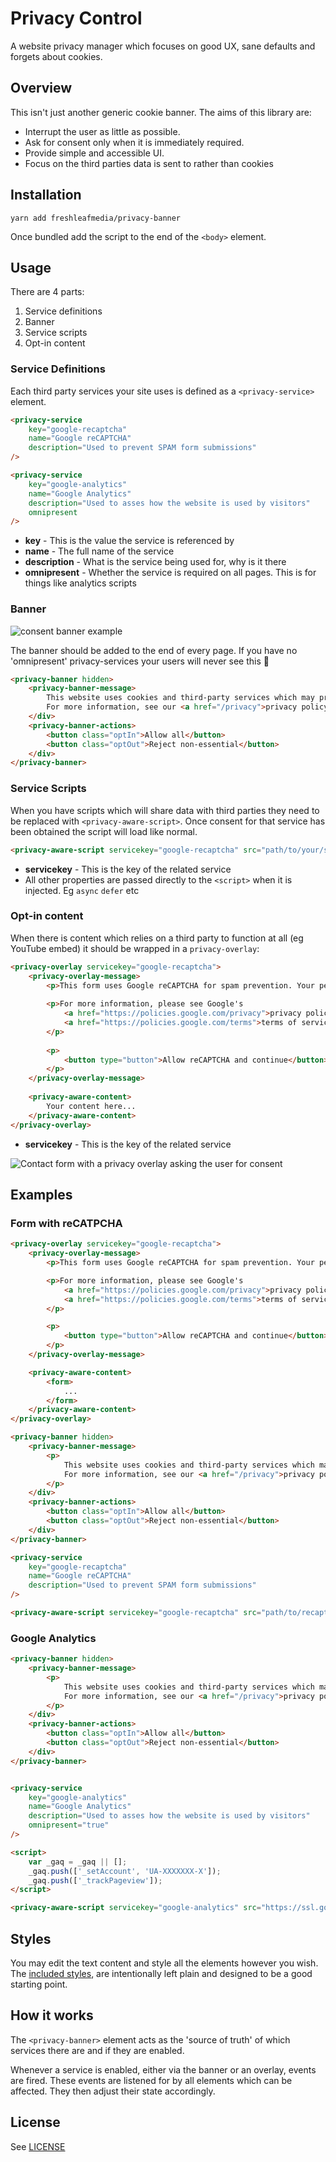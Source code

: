 # Privacy Control

A website privacy manager which focuses on good UX, sane defaults and forgets about cookies.


## Overview

This isn't just another generic cookie banner. The aims of this library are:

- Interrupt the user as little as possible.
- Ask for consent only when it is immediately required.
- Provide simple and accessible UI.
- Focus on the third parties data is sent to rather than cookies


## Installation

```
yarn add freshleafmedia/privacy-banner
```

Once bundled add the script to the end of the `<body>` element.


## Usage

There are 4 parts:

1. Service definitions
2. Banner
3. Service scripts
4. Opt-in content


### Service Definitions

Each third party services your site uses is defined as a `<privacy-service>` element.

```html
<privacy-service
    key="google-recaptcha"
    name="Google reCAPTCHA"
    description="Used to prevent SPAM form submissions"
/>
```

```html
<privacy-service
    key="google-analytics"
    name="Google Analytics"
    description="Used to asses how the website is used by visitors"
    omnipresent
/>
```

- **key** - This is the value the service is referenced by
- **name** - The full name of the service
- **description** - What is the service being used for, why is it there
- **omnipresent** - Whether the service is required on all pages. This is for things like analytics scripts



### Banner

![consent banner example](assets/banner.png)

The banner should be added to the end of every page. If you have no 'omnipresent' privacy-services your users will never see this :tada:

```html
<privacy-banner hidden>
    <privacy-banner-message>
        This website uses cookies and third-party services which may process your personal information.
        For more information, see our <a href="/privacy">privacy policy</a>.
    </div>
    <privacy-banner-actions>
        <button class="optIn">Allow all</button>
        <button class="optOut">Reject non-essential</button>
    </div>
</privacy-banner>
```


### Service Scripts

When you have scripts which will share data with third parties they need to be replaced with `<privacy-aware-script>`.
Once consent for that service has been obtained the script will load like normal.

```html
<privacy-aware-script servicekey="google-recaptcha" src="path/to/your/script.js" async />
```

- **servicekey** - This is the key of the related service
- All other properties are passed directly to the `<script>` when it is injected. Eg `async` `defer` etc


### Opt-in content

When there is content which relies on a third party to function at all (eg YouTube embed) it should be wrapped in a `privacy-overlay`:

```html
<privacy-overlay servicekey="google-recaptcha">
    <privacy-overlay-message>
        <p>This form uses Google reCAPTCHA for spam prevention. Your permission is required to activate it as information may be shared with Google.</p>
        
        <p>For more information, please see Google's
            <a href="https://policies.google.com/privacy">privacy policy</a> and
            <a href="https://policies.google.com/terms">terms of service</a>.
        </p>
        
        <p>
            <button type="button">Allow reCAPTCHA and continue</button>
        </p>
    </privacy-overlay-message>
    
    <privacy-aware-content>
        Your content here...
    </privacy-aware-content>
</privacy-overlay>
```

- **servicekey** - This is the key of the related service

![Contact form with a privacy overlay asking the user for consent](assets/overlay.png)


## Examples

### Form with reCATPCHA

```html
<privacy-overlay servicekey="google-recaptcha">
    <privacy-overlay-message>
        <p>This form uses Google reCAPTCHA for spam prevention. Your permission is required to activate it as information may be shared with Google.</p>

        <p>For more information, please see Google's
            <a href="https://policies.google.com/privacy">privacy policy</a> and
            <a href="https://policies.google.com/terms">terms of service</a>.
        </p>

        <p>
            <button type="button">Allow reCAPTCHA and continue</button>
        </p>
    </privacy-overlay-message>

    <privacy-aware-content>
        <form>
            ...
        </form>
    </privacy-aware-content>
</privacy-overlay>

<privacy-banner hidden>
    <privacy-banner-message>
        <p>
            This website uses cookies and third-party services which may process your personal information.
            For more information, see our <a href="/privacy">privacy policy</a>.
        </p>
    </div>
    <privacy-banner-actions>
        <button class="optIn">Allow all</button>
        <button class="optOut">Reject non-essential</button>
    </div>
</privacy-banner>

<privacy-service
    key="google-recaptcha"
    name="Google reCAPTCHA"
    description="Used to prevent SPAM form submissions"
/>

<privacy-aware-script servicekey="google-recaptcha" src="path/to/recaptcha.js" />
```

### Google Analytics

```html
<privacy-banner hidden>
    <privacy-banner-message>
        <p>
            This website uses cookies and third-party services which may process your personal information.
            For more information, see our <a href="/privacy">privacy policy</a>.
        </p>
    </div>
    <privacy-banner-actions>
        <button class="optIn">Allow all</button>
        <button class="optOut">Reject non-essential</button>
    </div>
</privacy-banner>


<privacy-service
    key="google-analytics"
    name="Google Analytics"
    description="Used to asses how the website is used by visitors"
    omnipresent="true"
/>

<script>
    var _gaq = _gaq || [];
    _gaq.push(['_setAccount', 'UA-XXXXXXX-X']);
    _gaq.push(['_trackPageview']);
</script>

<privacy-aware-script servicekey="google-analytics" src="https://ssl.google-analytics.com/ga.js" />
```


## Styles

You may edit the text content and style all the elements however you wish.
The [included styles](src/styles.scss), are intentionally left plain and designed to be a good starting point.


## How it works

The `<privacy-banner>` element acts as the 'source of truth' of which services there are and if they are enabled.

Whenever a service is enabled, either via the banner or an overlay, events are fired. These events are listened for by all
elements which can be affected. They then adjust their state accordingly.


## License

See [LICENSE](LICENSE)
